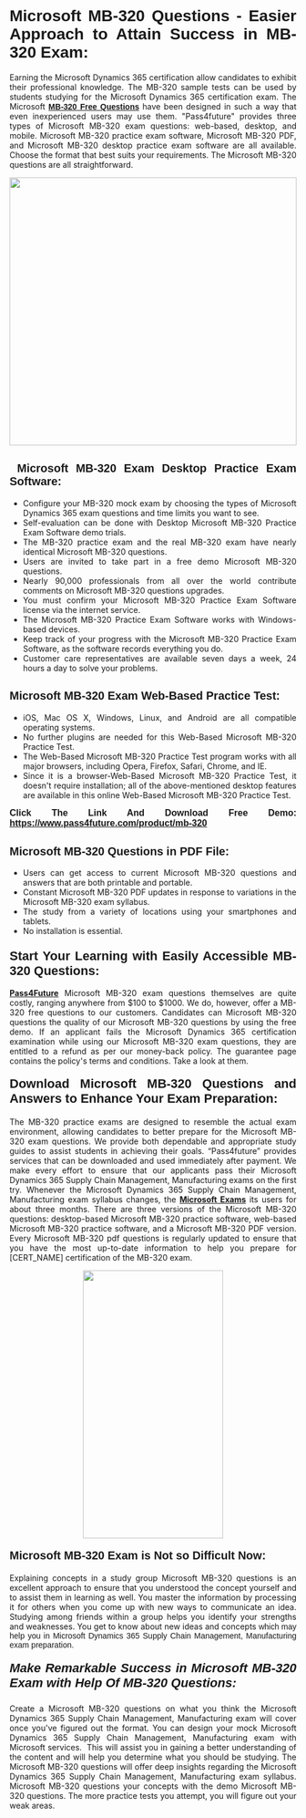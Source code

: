 <h1 style="text-align: justify;"><span style="font-family:Tahoma,Geneva,sans-serif;"><strong>Microsoft MB-320 Questions - Easier Approach to Attain Success in MB-320 Exam:</strong></span></h1>

<p style="text-align: justify;">Earning the Microsoft Dynamics 365 certification allow candidates to exhibit their professional knowledge. The MB-320 sample tests can be used by students studying for the Microsoft Dynamics 365 certification exam. The Microsoft <a href="https://www.pass4future.com/questions/microsoft/mb-320" target="_blank"><span style="font-family:Tahoma,Geneva,sans-serif;"><strong>MB-320 Free Questions</strong></span></a> have been designed in such a way that even inexperienced users may use them. "Pass4future" provides three types of Microsoft MB-320 exam questions: web-based, desktop, and mobile. Microsoft MB-320 practice exam software, Microsoft MB-320 PDF, and Microsoft MB-320 desktop practice exam software are all available. Choose the format that best suits your requirements. The Microsoft MB-320 questions are all straightforward.</p>

<p style="text-align: justify;"><a href="https://www.pass4future.com/product/mb-320" target="_blank"><img alt="" src="https://lh3.googleusercontent.com/pw/AM-JKLU5_aushiRQbaoUdVonD_1om6esFnUm_j21jdeI1V3aesz_ETcO2Y8QVj0ZamD1vJ__MzXKNoh3XzzrDTXgudBuMwEatvdphNwcixeZDIncATvFdVanIchOfqVuIJHbWkG03KYMH2pwXnb7WaAnvI3g=w1366-h490-no?authuser=0" style="width: 100%; height: 470px;" /></a></p>

<h2 style="text-align: justify;"><strong><span style="font-family:Tahoma,Geneva,sans-serif;"><span style="font-size:20px;"> Microsoft MB-320 Exam Desktop Practice Exam Software:</span></span></strong></h2>

<ul>
	<li style="text-align: justify;">Configure your MB-320 mock exam by choosing the types of Microsoft Dynamics 365 exam questions and time limits you want to see.</li>
	<li style="text-align: justify;">Self-evaluation can be done with Desktop Microsoft MB-320 Practice Exam Software demo trials.</li>
	<li style="text-align: justify;">The MB-320 practice exam and the real MB-320 exam have nearly identical Microsoft MB-320 questions.</li>
	<li style="text-align: justify;">Users are invited to take part in a free demo Microsoft MB-320 questions.</li>
	<li style="text-align: justify;">Nearly 90,000 professionals from all over the world contribute comments on Microsoft MB-320 questions upgrades.</li>
	<li style="text-align: justify;">You must confirm your Microsoft MB-320 Practice Exam Software license via the internet service.</li>
	<li style="text-align: justify;">The Microsoft MB-320 Practice Exam Software works with Windows-based devices.</li>
	<li style="text-align: justify;">Keep track of your progress with the Microsoft MB-320 Practice Exam Software, as the software records everything you do.</li>
	<li style="text-align: justify;">Customer care representatives are available seven days a week, 24 hours a day to solve your problems.</li>
</ul>

<h2 style="text-align: justify;"><span style="font-family:Tahoma,Geneva,sans-serif;"><strong><span style="font-size:20px;">Microsoft MB-320 Exam Web-Based Practice Test:</span></strong></span></h2>

<ul>
	<li style="text-align: justify;">iOS, Mac OS X, Windows, Linux, and Android are all compatible operating systems.</li>
	<li style="text-align: justify;">No further plugins are needed for this Web-Based Microsoft MB-320 Practice Test.</li>
	<li style="text-align: justify;">The Web-Based Microsoft MB-320 Practice Test program works with all major browsers, including Opera, Firefox, Safari, Chrome, and IE.</li>
	<li style="text-align: justify;">Since it is a browser-Web-Based Microsoft MB-320 Practice Test, it doesn't require installation; all of the above-mentioned desktop features are available in this online Web-Based Microsoft MB-320 Practice Test.</li>
</ul>

<p style="text-align: justify;"><span style="font-family:Tahoma,Geneva,sans-serif;"><span style="font-size:16px;"><strong>Click The Link And Download Free Demo:</strong></span></span> <a href="https://www.pass4future.com/product/mb-320" target="_blank"><span style="font-family:Tahoma,Geneva,sans-serif;"><span style="font-size:16px;"><strong>https://www.pass4future.com/product/mb-320</strong></span></span></a></p>

<h2 style="text-align: justify;"><strong><span style="font-family:Tahoma,Geneva,sans-serif;"><span style="font-size:20px;">Microsoft MB-320 Questions in PDF File:</span></span></strong></h2>

<ul>
	<li style="text-align: justify;">Users can get access to current Microsoft MB-320 questions and answers that are both printable and portable.</li>
	<li style="text-align: justify;">Constant Microsoft MB-320 PDF updates in response to variations in the Microsoft MB-320 exam syllabus.</li>
	<li style="text-align: justify;">The study from a variety of locations using your smartphones and tablets.</li>
	<li style="text-align: justify;">No installation is essential.</li>
</ul>

<h3 style="text-align: justify;"><span style="font-family:Tahoma,Geneva,sans-serif;"><strong><span style="font-size:22px;">Start Your Learning with Easily Accessible MB-320 Questions:</span></strong></span></h3>

<p style="text-align: justify;"><strong><a href="https://www.pass4future.com/" target="_blank">Pass4Future</a></strong> Microsoft MB-320 exam questions themselves are quite costly, ranging anywhere from $100 to $1000. We do, however, offer a MB-320 free questions to our customers. Candidates can Microsoft MB-320 questions the quality of our Microsoft MB-320 questions by using the free demo. If an applicant fails the Microsoft Dynamics 365 certification examination while using our Microsoft MB-320 exam questions, they are entitled to a refund as per our money-back policy. The guarantee page contains the policy's terms and conditions. Take a look at them.</p>

<h4 style="text-align: justify;"><strong><span style="font-family:Tahoma,Geneva,sans-serif;"><span style="font-size:22px;">Download Microsoft MB-320 Questions and Answers to Enhance Your Exam Preparation:</span></span></strong></h4>

<p style="text-align: justify;">The MB-320 practice exams are designed to resemble the actual exam environment, allowing candidates to better prepare for the Microsoft MB-320 exam questions. We provide both dependable and appropriate study guides to assist students in achieving their goals. “Pass4future” provides services that can be downloaded and used immediately after payment. We make every effort to ensure that our applicants pass their Microsoft Dynamics 365 Supply Chain Management, Manufacturing exams on the first try. Whenever the Microsoft Dynamics 365 Supply Chain Management, Manufacturing exam syllabus changes, the <strong><a href="https://www.pass4future.com/microsoft" target="_blank">Microsoft Exams</a></strong> its users for about three months. There are three versions of the Microsoft MB-320 questions: desktop-based Microsoft MB-320 practice software, web-based Microsoft MB-320 practice software, and a Microsoft MB-320 PDF version. Every Microsoft MB-320 pdf questions is regularly updated to ensure that you have the most up-to-date information to help you prepare for [CERT_NAME] certification of the MB-320 exam.</p>

<p style="text-align: center;"><a href="https://www.pass4future.com/product/mb-320" target="_blank"><img alt="" src="https://lh3.googleusercontent.com/pw/AM-JKLV3yUm3jiqqIo1xIsj1VJ_UeysYexQY-pRYO0rIFl3vg11QZioN-gzffpw2AfKqFynWuvoXOreWrWS0swpr4xmOSWfwII2jvatteuqrfxiWGFBSHPiZUCoi33jqeymK5dmu-0enyX6tayRCAMHw05jv=s617-no?authuser=0" style="width: 70%; height: 470px;" /></a></p>

<h4 style="text-align: justify;"><strong><span style="font-family:Tahoma,Geneva,sans-serif;"><span style="font-size:20px;">Microsoft MB-320 Exam is Not so Difficult Now:</span></span></strong></h4>

<p style="text-align: justify;">Explaining concepts in a study group Microsoft MB-320 questions is an excellent approach to ensure that you understood the concept yourself and to assist them in learning as well. You master the information by processing it for others when you come up with new ways to communicate an idea. Studying among friends within a group helps you identify your strengths and weaknesses. You get to know about new ideas and concepts <span style="font-family:Tahoma,Geneva,sans-serif;">which may help you in Microsoft Dynamics 365 Supply Chain Management, Manufacturing exam preparation.</span></p>

<h5 style="text-align: justify;"><span style="font-family:Tahoma,Geneva,sans-serif;"><span style="font-size:22px;"><strong>Make Remarkable Success in Microsoft MB-320 Exam with Help Of MB-320 Questions:</strong></span></span></h5>

<p style="text-align: justify;">Create a Microsoft MB-320 questions on what you think the Microsoft Dynamics 365 Supply Chain Management, Manufacturing exam will cover once you've figured out the format. You can design your mock Microsoft Dynamics 365 Supply Chain Management, Manufacturing exam with Microsoft services.  This will assist you in gaining a better understanding of the content and will help you determine what you should be studying. The Microsoft MB-320 questions will offer deep insights regarding the Microsoft Dynamics 365 Supply Chain Management, Manufacturing exam syllabus. Microsoft MB-320 questions your concepts with the demo Microsoft MB-320 questions. The more practice tests you attempt, you will figure out your weak areas.</p>
